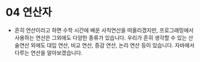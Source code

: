 # 04 연산자 
- 흔히 연산이라고 하면 수학 시간에 배운 사칙연산을 떠올리겠지만, 프로그래밍에서 사용하는 연산은 그외에도 다양한 종류가 있습니다. 우리가 흔히 생각할 수 있는 산술연산 외에도 대입 연산, 비교 연산, 증감 연산, 논리 연산 등이 있습니다. 자바에서 다루는 연산을 알아보겠습니다.

